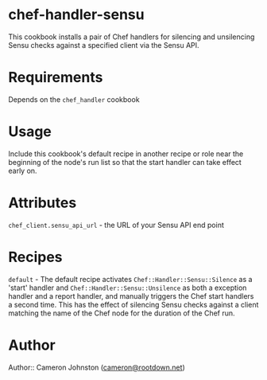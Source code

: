 # chef-handler-sensu

This cookbook installs a pair of Chef handlers for silencing and unsilencing Sensu checks against a specified client via the Sensu API. 

# Requirements

Depends on the `chef_handler` cookbook

# Usage

Include this cookbook's default recipe in another recipe or role near the beginning of the node's run list so that the start handler can take effect early on.

# Attributes

`chef_client.sensu_api_url` - the URL of your Sensu API end point

# Recipes

`default` - The default recipe activates `Chef::Handler::Sensu::Silence` as a 'start' handler and `Chef::Handler::Sensu::Unsilence` as both a exception handler and a report handler, and manually triggers the Chef start handlers a second time. This has the effect of silencing Sensu checks against a client matching the name of the Chef node for the duration of the Chef run.

# Author

Author:: Cameron Johnston (<cameron@rootdown.net>)
